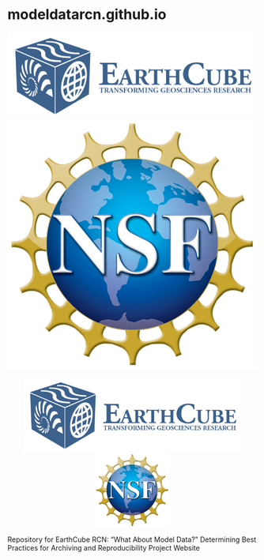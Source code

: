 # modeldatarcn.github.io
[![](images/logo_earthcube_full_horizontal.png)](http://earthcube.org/)
[![](images/NSF_4-Color_bitmap_Logo.png)](https://nsf.gov/)

<p align="center">
  <img src="images/logo_earthcube_full_horizontal.png" height="150">
  <img src="images/NSF_4-Color_bitmap_Logo.png" width="150" height="150">
</p>


Repository for EarthCube RCN: “What About Model Data?”  Determining Best Practices for Archiving and Reproducibility Project Website
